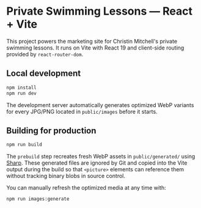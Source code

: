 # Private Swimming Lessons — React + Vite

This project powers the marketing site for Christin Mitchell&apos;s private swimming lessons. It runs on Vite with React 19 and client-side routing provided by `react-router-dom`.

## Local development

```bash
npm install
npm run dev
```

The development server automatically generates optimized WebP variants for every JPG/PNG located in `public/images` before it starts.

## Building for production

```bash
npm run build
```

The `prebuild` step recreates fresh WebP assets in `public/generated/` using [Sharp](https://sharp.pixelplumbing.com/). These generated files are ignored by Git and copied into the Vite output during the build so that `<picture>` elements can reference them without tracking binary blobs in source control.

You can manually refresh the optimized media at any time with:

```bash
npm run images:generate
```
